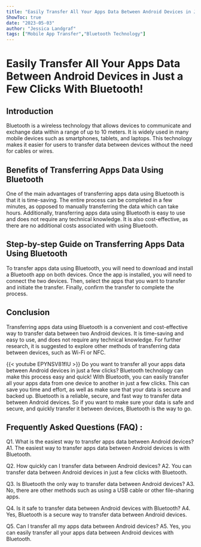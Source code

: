 ```yaml
---
title: "Easily Transfer All Your Apps Data Between Android Devices in Just a Few Clicks With Bluetooth!"
ShowToc: true 
date: "2023-05-03"
author: "Jessica Landgraf" 
tags: ["Mobile App Transfer","Bluetooth Technology"]
---
```

# Easily Transfer All Your Apps Data Between Android Devices in Just a Few Clicks With Bluetooth!

## Introduction 
Bluetooth is a wireless technology that allows devices to communicate and exchange data within a range of up to 10 meters. It is widely used in many mobile devices such as smartphones, tablets, and laptops. This technology makes it easier for users to transfer data between devices without the need for cables or wires.

## Benefits of Transferring Apps Data Using Bluetooth
One of the main advantages of transferring apps data using Bluetooth is that it is time-saving. The entire process can be completed in a few minutes, as opposed to manually transferring the data which can take hours. Additionally, transferring apps data using Bluetooth is easy to use and does not require any technical knowledge. It is also cost-effective, as there are no additional costs associated with using Bluetooth.

## Step-by-step Guide on Transferring Apps Data Using Bluetooth
To transfer apps data using Bluetooth, you will need to download and install a Bluetooth app on both devices. Once the app is installed, you will need to connect the two devices. Then, select the apps that you want to transfer and initiate the transfer. Finally, confirm the transfer to complete the process.

## Conclusion
Transferring apps data using Bluetooth is a convenient and cost-effective way to transfer data between two Android devices. It is time-saving and easy to use, and does not require any technical knowledge. For further research, it is suggested to explore other methods of transferring data between devices, such as Wi-Fi or NFC.

{{< youtube EPYNSV81fIU >}} 
Do you want to transfer all your apps data between Android devices in just a few clicks? Bluetooth technology can make this process easy and quick! With Bluetooth, you can easily transfer all your apps data from one device to another in just a few clicks. This can save you time and effort, as well as make sure that your data is secure and backed up. Bluetooth is a reliable, secure, and fast way to transfer data between Android devices. So if you want to make sure your data is safe and secure, and quickly transfer it between devices, Bluetooth is the way to go.

## Frequently Asked Questions (FAQ) :
Q1. What is the easiest way to transfer apps data between Android devices?
A1. The easiest way to transfer apps data between Android devices is with Bluetooth.

Q2. How quickly can I transfer data between Android devices?
A2. You can transfer data between Android devices in just a few clicks with Bluetooth.

Q3. Is Bluetooth the only way to transfer data between Android devices?
A3. No, there are other methods such as using a USB cable or other file-sharing apps.

Q4. Is it safe to transfer data between Android devices with Bluetooth?
A4. Yes, Bluetooth is a secure way to transfer data between Android devices.

Q5. Can I transfer all my apps data between Android devices?
A5. Yes, you can easily transfer all your apps data between Android devices with Bluetooth.


